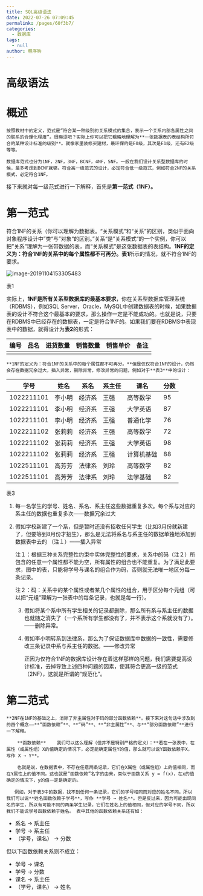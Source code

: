 ```yaml
---
title: SQL高级语法
date: 2022-07-26 07:09:45
permalink: /pages/60f3b7/
categories: 
  - 数据库
tags: 
  - null
author: 程序狗
---
```

# 高级语法

# 概述

	按照教材中的定义，范式是“符合某一种级别的关系模式的集合，表示一个关系内部各属性之间的联系的合理化程度”。很晦涩吧？实际上你可以把它粗略地理解为**一张数据表的表结构所符合的某种设计标准的级别**。就像家里装修买建材，最环保的是E0级，其次是E1级，还有E2级等等。

	数据库范式也分为1NF，2NF，3NF，BCNF，4NF，5NF。一般在我们设计关系型数据库的时候，最多考虑到BCNF就够。符合高一级范式的设计，必定符合低一级范式，例如符合2NF的关系模式，必定符合1NF。

接下来就对每一级范式进行一下解释，首先是**第一范式（1NF）。**

# 第一范式

符合1NF的关系（你可以理解为数据表。“关系模式”和“关系”的区别，类似于面向对象程序设计中”类“与”对象“的区别。”关系“是”关系模式“的一个实例，你可以把”关系”理解为一张带数据的表，而“关系模式”是这张数据表的表结构。**1NF的定义为：符合1NF的关系中的每个属性都不可再分。表1**所示的情况，就不符合1NF的要求。

![image-20191104153305483](assets\image-20191104153305483.png)

表1

实际上，**1NF是所有关系型数据库的最基本要求**，你在关系型数据库管理系统（RDBMS），例如SQL Server，Oracle，MySQL中创建数据表的时候，如果数据表的设计不符合这个最基本的要求，那么操作一定是不能成功的。也就是说，只要在RDBMS中已经存在的数据表，一定是符合1NF的。如果我们要在RDBMS中表现表中的数据，就得设计为**表2**的形式：

| 编号 | 品名 | 进货数量 | 销售数量 | 销售单价 | 备注 |
| ------ | ------ | ---------- | ---------- | ---------- | ------ |
|      |      |          |          |          |      |

	**1NF的定义为：符合1NF的关系中的每个属性都不可再分。**但是仅仅符合1NF的设计，仍然会存在数据冗余过大，插入异常，删除异常，修改异常的问题，例如对于**表3**中的设计：

| 学号       | 姓名   | 系名   | 系主任 | 课名       | 分数 |
| ------------ | -------- | -------- | -------- | ------------ | ------ |
| 1022211101 | 李小明 | 经济系 | 王强   | 高等数学   | 95   |
| 1022211101 | 李小明 | 经济系 | 王强   | 大学英语   | 87   |
| 1022211101 | 李小明 | 经济系 | 王强   | 普通化学   | 76   |
| 1022211102 | 张莉莉 | 经济系 | 王强   | 高等数学   | 72   |
| 1022211102 | 张莉莉 | 经济系 | 王强   | 大学英语   | 98   |
| 1022211102 | 张莉莉 | 经济系 | 王强   | 计算机基础 | 88   |
| 1022511101 | 高芳芳 | 法律系 | 刘玲   | 高等数学   | 82   |
| 1022511101 | 高芳芳 | 法律系 | 刘玲   | 法学基础   | 82   |

表3

1. 每一名学生的学号、姓名、系名、系主任这些数据重复多次。每个系与对应的系主任的数据也重复多次——数据冗余过大
2. 假如学校新建了一个系，但是暂时还没有招收任何学生（比如3月份就新建了，但要等到8月份才招生），那么是无法将系名与系主任的数据单独地添加到数据表中去的 （注１）——插入异常

    注１：根据三种关系完整性约束中实体完整性的要求，关系中的码（注２）所包含的任意一个属性都不能为空，所有属性的组合也不能重复。为了满足此要求，图中的表，只能将学号与课名的组合作为码，否则就无法唯一地区分每一条记录。

    注２：码：关系中的某个属性或者某几个属性的组合，用于区分每个元组（可以把“元组”理解为一张表中的每条记录，也就是每一行）。

    3. 假如将某个系中所有学生相关的记录都删除，那么所有系与系主任的数据也就随之消失了（一个系所有学生都没有了，并不表示这个系就没有了）。——删除异常。
    4. 假如李小明转系到法律系，那么为了保证数据库中数据的一致性，需要修改三条记录中系与系主任的数据。——修改异常

		正因为仅符合1NF的数据库设计存在着这样那样的问题，我们需要提高设计标准，去掉导致上述四种问题的因素，使其符合更高一级的范式（2NF），这就是所谓的“规范化”。

# 第二范式

	**2NF在1NF的基础之上，消除了非主属性对于码的部分函数依赖**。接下来对这句话中涉及到的四个概念——**“函数依赖”**、**“码”**、**“非主属性”**、与**“部分函数依赖”**进行一下解释。

		**函数依赖**    我们可以这么理解（但并不是特别严格的定义）：**若在一张表中，在属性（或属性组）X的值确定的情况下，必定能确定属性Y的值，那么就可以说Y函数依赖于X，写作 X → Y**。

		也就是说，在数据表中，不存在任意两条记录，它们在X属性（或属性组）上的值相同，而在Y属性上的值不同。这也就是“函数依赖”名字的由来，类似于函数关系 y = f(x)，在x的值确定的情况下，y的值一定是确定的。

       例如，对于表3中的数据，找不到任何一条记录，它们的学号相同而对应的姓名不同。所以我们可以说**姓名函数依赖于学号**，写作 **学号 → 姓名**。但是反过来，因为可能出现同名的学生，所以有可能不同的两条学生记录，它们在姓名上的值相同，但对应的学号不同，所以我们不能说学号函数依赖于姓名。 表中其他的函数依赖关系还有如：

* 系名 → 系主任
* 学号 → 系主任
* （学号，课名） → 分数

但以下函数依赖关系则不成立：

* 学号 → 课名
* 学号 → 分数
* 课名 → 系主任
* （学号，课名） → 姓名